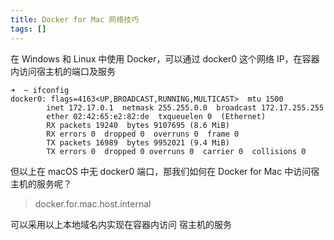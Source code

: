 ```yaml
---
title: Docker for Mac 网络技巧
tags: []
---
```


在 Windows 和 Linux 中使用 Docker，可以通过 docker0 这个网络 IP，在容器内访问宿主机的端口及服务

```shell
➜  ~ ifconfig
docker0: flags=4163<UP,BROADCAST,RUNNING,MULTICAST>  mtu 1500
        inet 172.17.0.1  netmask 255.255.0.0  broadcast 172.17.255.255
        ether 02:42:65:e2:82:de  txqueuelen 0  (Ethernet)
        RX packets 19240  bytes 9107695 (8.6 MiB)
        RX errors 0  dropped 0  overruns 0  frame 0
        TX packets 16989  bytes 9952021 (9.4 MiB)
        TX errors 0  dropped 0 overruns 0  carrier 0  collisions 0
```

但以上在 macOS 中无 docker0 端口，那我们如何在 Docker for Mac 中访问宿主机的服务呢？

> docker.for.mac.host.internal

可以采用以上本地域名内实现在容器内访问 宿主机的服务
